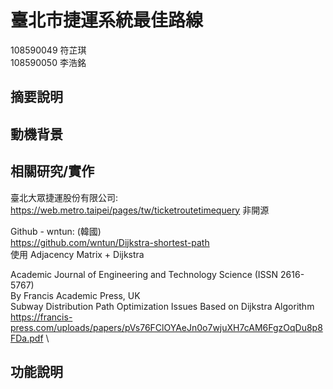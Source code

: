 # 臺北市捷運系統最佳路線

108590049 符芷琪 \
108590050 李浩銘

## 摘要說明



## 動機背景



## 相關研究/實作
臺北大眾捷運股份有限公司:
https://web.metro.taipei/pages/tw/ticketroutetimequery
非開源

Github - wntun: (韓國) \
https://github.com/wntun/Dijkstra-shortest-path \
使用 Adjacency Matrix + Dijkstra

Academic Journal of Engineering and Technology Science (ISSN 2616-5767) \
By Francis Academic Press, UK \
Subway Distribution Path Optimization Issues Based on Dijkstra Algorithm \
https://francis-press.com/uploads/papers/pVs76FClOYAeJn0o7wjuXH7cAM6FgzOqDu8p8FDa.pdf \


## 功能說明


